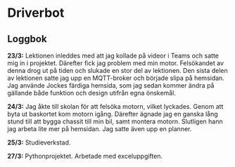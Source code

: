 # Driverbot

## Loggbok

**23/3:** Lektionen inleddes med att jag kollade på videor i Teams och satte mig in i projektet. Därefter fick jag problem med min motor. Felsökandet av denna drog ut på tiden och slukade en stor del av lektionen. Den sista delen av lektionen satte jag upp en MQTT-broker och började slipa på hemsidan. Jag använde Jockes färdiga hemsida, som jag sedan kommer ändra på gällande både funktion och design utifrån egna önskemål.

**24/3:** Jag åkte till skolan för att felsöka motorn, vilket lyckades. Genom att byta ut baskortet kom motorn igång. Därefter ägnade jag en ganska lång stund till att bygga chassit till min bil, samt montera motorn. Slutligen hann jag arbeta lite mer på hemsidan. Jag satte även upp en planner.

**25/3:** Studieverkstad.

**27/3:** Pythonprojektet. Arbetade med exceluppgiften. 
